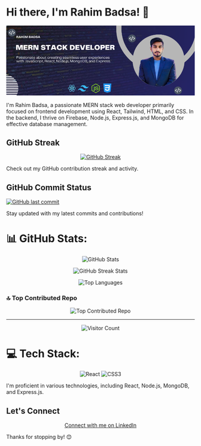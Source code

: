 

# Hi there, I'm Rahim Badsa! 👋

<p align="center">
  <img src="https://raw.githubusercontent.com/developerbadsa/developerbadsa/main/Blue%20Gradient%20Dental%20Health%20Facebook%20Fundraiser%20Cover%20Photo.png" alt="Cover Photo">
</p>

I'm Rahim Badsa, a passionate MERN stack web developer primarily focused on frontend development using React, Tailwind, HTML, and CSS. In the backend, I thrive on Firebase, Node.js, Express.js, and MongoDB for effective database management.

## GitHub Streak

<p align="center">
  <a href="https://git.io/streak-stats">
    <img src="https://github-readme-streak-stats.herokuapp.com?user=Rahim%20Badsa&theme=solarized-dark&hide_border=true&border_radius=6&card_width=442" alt="GitHub Streak">
  </a>
</p>

Check out my GitHub contribution streak and activity.

## GitHub Commit Status

<!-- <p align="center">
  <img src="https://img.shields.io/github/last-commit/developerbadsa/developerbadsa?style=flat-square" alt="GitHub Commit Status">
</p> -->
[![GitHub last commit](https://img.shields.io/badge/last%20commit-today-brightgreen?style=flat-square&logo=github)](https://github.com/developerbadsa)



Stay updated with my latest commits and contributions!

# 📊 GitHub Stats:

<p align="center">
  <img src="https://github-readme-stats.vercel.app/api?username=developerbadsa&theme=dark&hide_border=false&include_all_commits=false&count_private=false" alt="GitHub Stats">
</p>

<p align="center">
  <img src="https://github-readme-streak-stats.herokuapp.com/?user=developerbadsa&theme=dark&hide_border=false" alt="GitHub Streak Stats">
</p>

<p align="center">
  <img src="https://github-readme-stats.vercel.app/api/top-langs/?username=developerbadsa&theme=dark&hide_border=false&include_all_commits=false&count_private=false&layout=compact" alt="Top Languages">
</p>

### 🔝 Top Contributed Repo

<p align="center">
  <img src="https://github-contributor-stats.vercel.app/api?username=developerbadsa&limit=5&theme=dark&combine_all_yearly_contributions=true" alt="Top Contributed Repo">
</p>

---

<p align="center">
  <img src="https://visitcount.itsvg.in/api?id=developerbadsa&icon=0&color=0" alt="Visitor Count">
</p>

# 💻 Tech Stack:

<p align="center">
  <img src="https://img.shields.io/badge/react-%2320232a.svg?style=flat-square&logo=react&logoColor=%2361DAFB" alt="React">
  <img src="https://img.shields.io/badge/css3-%231572B6.svg?style=flat-square&logo=css3&logoColor=white" alt="CSS3">
  <!-- Add more tech stack badges as needed -->
</p>

I'm proficient in various technologies, including React, Node.js, MongoDB, and Express.js.

## Let's Connect

<p align="center">
  <a href="https://www.linkedin.com/in/rahim-badsa/">Connect with me on LinkedIn</a>
</p>

Thanks for stopping by! 😊
